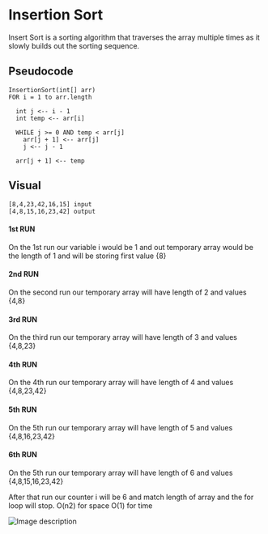 # Insertion Sort
Insert Sort is a sorting algorithm that traverses the array multiple times as it slowly builds out the sorting sequence.

## Pseudocode

    InsertionSort(int[] arr)
    FOR i = 1 to arr.length
    
      int j <-- i - 1
      int temp <-- arr[i]
      
      WHILE j >= 0 AND temp < arr[j]
        arr[j + 1] <-- arr[j]
        j <-- j - 1
        
      arr[j + 1] <-- temp
      
## Visual
    [8,4,23,42,16,15] input
    [4,8,15,16,23,42] output

    
#### 1st RUN
On the 1st run our variable i would be 1 and out temporary array would be the length of 1 and will be storing first value {8}
    
#### 2nd RUN
On the second run our temporary array will have length of 2 and values {4,8}

#### 3rd RUN
On the third run our temporary array will have length of 3 and values {4,8,23}


#### 4th RUN
On the 4th run our temporary array will have length of 4 and values {4,8,23,42}


#### 5th RUN
On the 5th run our temporary array will have length of 5 and values {4,8,16,23,42}


#### 6th RUN
On the 5th run our temporary array will have length of 6 and values {4,8,15,16,23,42}

After that run our counter i will be 6 and match length of array and the for loop will stop. 
    O(n2) for space
    O(1) for time
       
![Image description](/code401challenges/assets/1sort.jpg)

